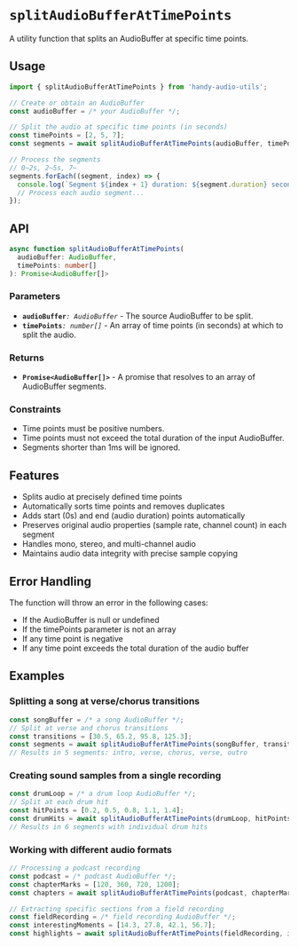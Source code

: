 # `splitAudioBufferAtTimePoints`

A utility function that splits an AudioBuffer at specific time points.

## Usage

```javascript
import { splitAudioBufferAtTimePoints } from 'handy-audio-utils';

// Create or obtain an AudioBuffer
const audioBuffer = /* your AudioBuffer */;

// Split the audio at specific time points (in seconds)
const timePoints = [2, 5, 7];
const segments = await splitAudioBufferAtTimePoints(audioBuffer, timePoints);

// Process the segments
// 0~2s, 2~5s, 7~
segments.forEach((segment, index) => {
  console.log(`Segment ${index + 1} duration: ${segment.duration} seconds`);
  // Process each audio segment...
});
```

## API

```typescript
async function splitAudioBufferAtTimePoints(
  audioBuffer: AudioBuffer,
  timePoints: number[]
): Promise<AudioBuffer[]>
```

### Parameters

- **`audioBuffer`**_`: AudioBuffer`_ - The source AudioBuffer to be split.
- **`timePoints`**_`: number[]`_ - An array of time points (in seconds) at which to split the audio.

### Returns

- **`Promise<AudioBuffer[]>`** - A promise that resolves to an array of AudioBuffer segments.

### Constraints

- Time points must be positive numbers.
- Time points must not exceed the total duration of the input AudioBuffer.
- Segments shorter than 1ms will be ignored.

## Features

- Splits audio at precisely defined time points
- Automatically sorts time points and removes duplicates
- Adds start (0s) and end (audio duration) points automatically
- Preserves original audio properties (sample rate, channel count) in each segment
- Handles mono, stereo, and multi-channel audio
- Maintains audio data integrity with precise sample copying

## Error Handling

The function will throw an error in the following cases:

- If the AudioBuffer is null or undefined
- If the timePoints parameter is not an array
- If any time point is negative
- If any time point exceeds the total duration of the audio buffer

## Examples

### Splitting a song at verse/chorus transitions

```javascript
const songBuffer = /* a song AudioBuffer */;
// Split at verse and chorus transitions
const transitions = [30.5, 65.2, 95.8, 125.3];
const segments = await splitAudioBufferAtTimePoints(songBuffer, transitions);
// Results in 5 segments: intro, verse, chorus, verse, outro
```

### Creating sound samples from a single recording

```javascript
const drumLoop = /* a drum loop AudioBuffer */;
// Split at each drum hit
const hitPoints = [0.2, 0.5, 0.8, 1.1, 1.4];
const drumHits = await splitAudioBufferAtTimePoints(drumLoop, hitPoints);
// Results in 6 segments with individual drum hits
```

### Working with different audio formats

```javascript
// Processing a podcast recording
const podcast = /* podcast AudioBuffer */;
const chapterMarks = [120, 360, 720, 1200];
const chapters = await splitAudioBufferAtTimePoints(podcast, chapterMarks);

// Extracting specific sections from a field recording
const fieldRecording = /* field recording AudioBuffer */;
const interestingMoments = [14.3, 27.8, 42.1, 56.7];
const highlights = await splitAudioBufferAtTimePoints(fieldRecording, interestingMoments);
```

